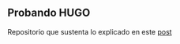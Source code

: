 ## Probando HUGO

Repositorio que sustenta lo explicado en este [post](https://wilmer-diaz.super.site/blog/projects/basic-blog-con-hugo) 
